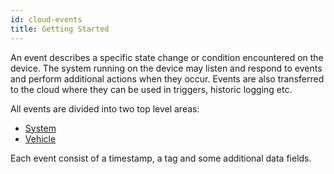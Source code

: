 ```yaml
---
id: cloud-events
title: Getting Started
---
```


An event describes a specific state change or condition encountered on the device.
The system running on the device may listen and respond to events and perform additional actions when they occur. Events are also transferred to the cloud where they can be used in triggers, historic logging etc.

All events are divided into two top level areas:

  - [System](system.md)
  - [Vehicle](vehicle.md)

Each event consist of a timestamp, a tag and some additional data fields.